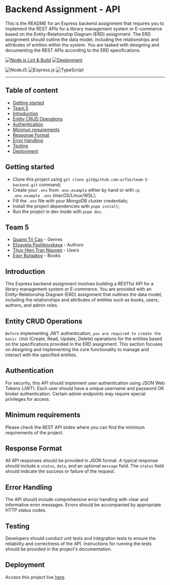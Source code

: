 # Backend Assignment - API

This is the README for an Express backend assignment that requires you to implement the REST APIs for a library management system or E-commerce based on the Entity-Relationship Diagram (ERD) assignment. The ERD assignment should outline the data model, including the relationships and attributes of entities within the system. You are tasked with designing and documenting the REST APIs according to the ERD specifications.

[![Node.js Lint & Build](https://github.com/arf1e/team-5-backend/actions/workflows/node.yml/badge.svg)](https://github.com/arf1e/team-5-backend/actions/workflows/node.yml)
[![Deployment](https://github.com/arf1e/team-5-backend/actions/workflows/deploy-api.yml/badge.svg)](https://github.com/arf1e/team-5-backend/actions/workflows/deploy-api.yml)

![NodeJS](https://img.shields.io/badge/node.js-6DA55F?style=for-the-badge&logo=node.js&logoColor=white)
![Express.js](https://img.shields.io/badge/express.js-%23404d59.svg?style=for-the-badge&logo=express&logoColor=%2361DAFB)
![TypeScript](https://img.shields.io/badge/typescript-%23007ACC.svg?style=for-the-badge&logo=typescript&logoColor=white)

---

## Table of content

- [Getting started](#getting-started)
- [Team 5](#team-5)
- [Introduction](#introduction)
- [Entity CRUD Operations](#entity-crud-operations)
- [Authentication](#authentication)
- [Minimun requirements](#minimum-requirements)
- [Response Format](#response-format)
- [Error Handling](#error-handling)
- [Testing](#testing)
- [Deployment](#deployment)

## Getting started

- Clone this project using `git clone git@github.com:arf1e/team-5-backend.git` command;
- Create your `.env` from `.env.example` either by hand or with `cp .env.example .env` (macOS/Linux/WSL);
- Fill the `.env` file with your MongoDB cluster credentials;
- Install the project dependencies with `pnpm install`;
- Run the project in dev mode with `pnpm dev`.

## Team 5

- [Quang Tri Cao](https://github.com/quangtricao) - Genres
- [Elizaveta Pashkovskaya](https://github.com/elis1386) - Authors
- [Thuy Hien Tran Nguyen](https://github.com/JuliaThTranNguyen) - Users
- [Egor Bulgakov](https://github.com/arf1e) - Books

## Introduction

This Express backend assignment involves building a RESTful API for a library management system or E-commerce. You are provided with an Entity-Relationship Diagram (ERD) assignment that outlines the data model, including the relationships and attributes of entities such as books, users, authors, and admin roles.

## Entity CRUD Operations

`Before` implementing JWT authentication, `you are required to create the basic CRUD` (Create, Read, Update, Delete) operations for the entities based on the specifications provided in the ERD assignment. This section focuses on designing and implementing the core functionality to manage and interact with the specified entities.

## Authentication

For security, this API should implement user authentication using JSON Web Tokens (JWT). Each user should have a unique username and password OR broker authentication. Certain admin endpoints may require special privileges for access.

## Minimum requirements

Please check the REST API slides where you can find the minimum requirements of the project.

## Response Format

All API responses should be provided in JSON format. A typical response should include a `status`, `data`, and an optional `message` field. The `status` field should indicate the success or failure of the request.

## Error Handling

The API should include comprehensive error handling with clear and informative error messages. Errors should be accompanied by appropriate HTTP status codes.

## Testing

Developers should conduct unit tests and integration tests to ensure the reliability and correctness of the API. Instructions for running the tests should be provided in the project's documentation.

## Deployment

Access this project live [here](https://library.egorushque.space).
